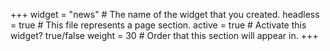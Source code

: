 +++
widget = "news"  # The name of the widget that you created.
headless = true  # This file represents a page section.
active = true  # Activate this widget? true/false
weight = 30  # Order that this section will appear in.
+++


